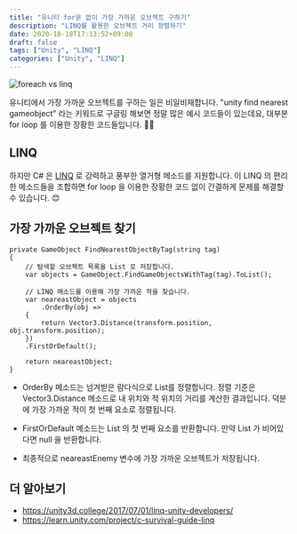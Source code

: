```yaml
---
title: "유니티 for문 없이 가장 가까운 오브젝트 구하기"
description: "LINQ를 활용한 오브젝트 거리 정렬하기"
date: 2020-10-18T17:13:52+09:00
draft: false
tags: ["Unity", "LINQ"]
categories: ["Unity", "LINQ"]
---
```


![foreach vs linq](/images/forvslinq.PNG)

유니티에서 가장 가까운 오브젝트를 구하는 일은 비일비재합니다. "unity find nearest gameobject" 라는 키워드로 구글링 해보면 정말 많은 예시 코드들이 있는데요, 대부분 for loop 를 이용한 장황한 코드들입니다. 🤦‍♂️

## LINQ

하지만 C# 은 [LINQ](https://docs.microsoft.com/en-us/dotnet/csharp/tutorials/working-with-linq) 로 강력하고 풍부한 열거형 메소드를 지원합니다. 이 LINQ 의 편리한 메소드들을 조합하면 for loop 을 이용한 장황한 코드 없이 간결하게 문제를 해결할 수 있습니다. 😊

## 가장 가까운 오브젝트 찾기

```
private GameObject FindNearestObjectByTag(string tag)
{
    // 탐색할 오브젝트 목록을 List 로 저장합니다.
    var objects = GameObject.FindGameObjectsWithTag(tag).ToList();

    // LINQ 메소드를 이용해 가장 가까운 적을 찾습니다.
    var neareastObject = objects
        .OrderBy(obj =>
    {
        return Vector3.Distance(transform.position, obj.transform.position);
    })
    .FirstOrDefault();

    return neareastObject;
}
```

- OrderBy 메소드는 넘겨받은 람다식으로 List를 정렬합니다. 정렬 기준은 Vector3.Distance 메소드로 내 위치와 적 위치의 거리를 계산한 결과입니다. 덕분에 가장 가까운 적이 첫 번째 요소로 정렬됩니다.

- FirstOrDefault 메소드는 List 의 첫 번째 요소를 반환합니다. 만약 List 가 비어있다면 null 을 반환합니다.

- 최종적으로 neareastEnemy 변수에 가장 가까운 오브젝트가 저장됩니다.

## 더 알아보기

- https://unity3d.college/2017/07/01/linq-unity-developers/
- https://learn.unity.com/project/c-survival-guide-linq
